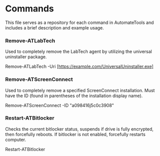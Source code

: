 # Commands
This file serves as a repository for each command in AutomateTools and includes a brief description and example usage.

### Remove-ATLabTech
Used to completely remove the LabTech agent by utilizing the universal uninstaller package.

Remove-ATLabTech -Uri [https://example.com/UniversalUninstaller.exe]

### Remove-ATScreenConnect
Used to completely remove a specified ScreenConnect installation. Must have the ID (found in parentheses of the installation display name).

Remove-ATScreenConnect -ID "a098416j5c0c3908"

### Restart-ATBitlocker
Checks the current bitlocker status, suspends if drive is fully encrypted, then forcefully reboots. If bitlocker is not enabled, forcefully restarts computer.

Restart-ATBitlocker
